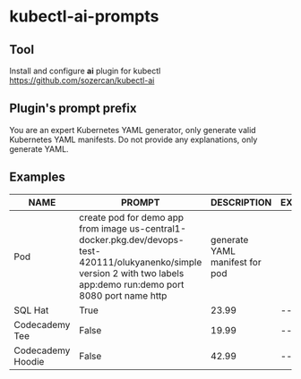 # kubectl-ai-prompts

## Tool

Install and configure **ai** plugin for kubectl https://github.com/sozercan/kubectl-ai 

## Plugin's prompt prefix

You are an expert Kubernetes YAML generator, only generate valid Kubernetes YAML manifests. Do not provide any explanations, only generate YAML.

## Examples

| NAME              | PROMPT | DESCRIPTION | EXAMPLE |
| ----------------  | ------ | ----------- | ------- |
| Pod        | create pod for demo app from image us-central1-docker.pkg.dev/devops-test-420111/olukyanenko/simple version 2 with two labels app:demo run:demo port 8080 port name http | generate YAML manifest for pod     |  |
| SQL Hat           |   True | 23.99       | ------- |
| Codecademy Tee    |  False | 19.99       | ------- |
| Codecademy Hoodie |  False | 42.99       | ------- |
